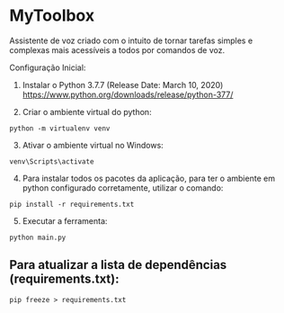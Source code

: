 # MyToolbox

Assistente de voz criado com o intuito de tornar tarefas simples e complexas mais acessíveis a todos por comandos de voz.

Configuração Inicial:

1) Instalar o Python 3.7.7 (Release Date: March 10, 2020)
https://www.python.org/downloads/release/python-377/

2) Criar o ambiente virtual do python:
```
python -m virtualenv venv
```

3) Ativar o ambiente virtual no Windows:
```
venv\Scripts\activate
```

4) Para instalar todos os pacotes da aplicação, para ter o ambiente em python configurado corretamente, utilizar o comando:
```
pip install -r requirements.txt
```

5) Executar a ferramenta:
```
python main.py
```


## Para atualizar a lista de dependências (requirements.txt):

```
pip freeze > requirements.txt
```
